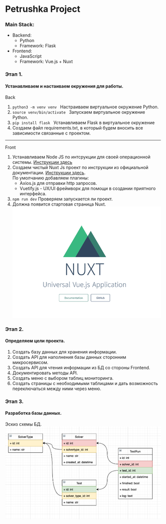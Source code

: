 # Petrushka Project


### Main Stack:
    
- Backend:
    - Python
    - Framework: Flask
- Frontend:
    - JavaScript
    - Framework: Vue.js + Nuxt


### Этап 1.
#### Устанавливаем и настаиваем окружения для работы.

Back
1. ```python3 -m venv venv ``` Настраиваем виртуальное окружение Python.
2. ```source venv/bin/activate ``` Запускаем виртуальное окружение Python.
3. ```pip install flask ``` Устанавливаем Flask в виртуальное окружение
4. Создаем файл requirements.txt, в который будем вносить все зависимости связанные с проектом.

___

Front
1. Устанавливаем Node JS по интсрукции для своей операционной системы.
[Инструкции здесь](https://nodejs.org/ru/download/package-manager/)
2. Создаем чистый Nuxt Js проект по инструкции из официальной документации.
[Инструкции здесь](https://ru.nuxtjs.org/). <br>
По умолчанию добавляем плагины:
    - Axios.js для отправки http запросов.
    - Vuetify.js - UX/UI фреймворк для помощи в создании приятного интерфейса.
3. ``` npm run dev ``` Проверяем запускается ли проект.
7. Должна появится стартовая страница Nuxt.
![Alt Text](./docs/images/nuxt-start.gif)

### Этап 2.
#### Определяем цели проекта.

1. Создать базу данных для хранения информации.
2. Создать API для наполнения базы данных сторонним микросервисом.
3. Создать API для чтения информации из БД со стороны Frontend.
4. Документировать методы API.
5. Создать меню с выбором таблиц мониторинга.
6. Создать страницы с необходимыми таблицами и дать возможность переключаться между ними через меню.


### Этап 3.
#### Разработка базы данных.

Эскиз схемы БД.
![database-schema](./docs/images/DB_Schema.png)

